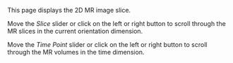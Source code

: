 This page displays the 2D MR image slice.

Move the *Slice* slider or click on the left
<span class="glyphicon glyphicon-step-backward"></span>
or right <span class="glyphicon glyphicon-step-forward"></span> button
to scroll through the MR slices in the current orientation dimension.

Move the *Time Point* slider or click on the left
<span class="glyphicon glyphicon-step-backward"></span>
or right <span class="glyphicon glyphicon-step-forward"></span> button
to scroll through the MR volumes in the time dimension.
